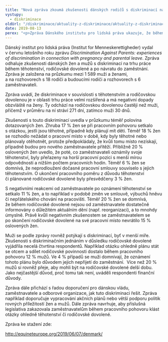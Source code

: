 ```yaml
---
title: "Nová zpráva zkoumá zkušenosti dánských rodičů s diskriminací na pracovním trhu"
vystupy:
  - diskriminace
oldUrl: "/diskriminace/aktuality-z-diskriminace/aktuality-z-diskriminace-2019/nova-zprava-zkouma-zkusenosti-danskych-rodicu-s-diskriminaci-na-pracovnim-trhu/"
date: 2019-08-13
perex: "<p>Zpráva Dánského institutu pro lidská práva ukazuje, že během těhotenství, rodičovské dovolené a po návratu do zaměstnání zažilo diskriminaci téměř 45 % žen a 23 % mužů.</p>"
---
```


<!-- imported from the old website -->

<p>Dánský institut pro lidská práva (Institut for Menneskerettigheder) vydal v červnu letošního roku zprávu <i>Discrimination Against Parents: experiences of discrimination in connection with pregnancy and parental leave</i>. Zpráva odhaluje zkušenosti dánských žen a mužů s diskriminací na trhu práce během těhotenství, rodičovské dovolené a po návratu do zaměstnání. Zpráva je založena na průzkumu mezi 1 589 muži a ženami, a na rozhovorech s 18 rodiči a budoucími rodiči a rozhovorech s 6 zaměstnavateli.</p> <p>Zpráva uvádí, že diskriminace v souvislosti s těhotenstvím a rodičovskou dovolenou je v oblasti trhu práce velmi rozšířená a má negativní dopady obzvláště na ženy. Ty odchází na rodičovskou dovolenou častěji než muži, přičemž v průměru na ní stráví 271 dní, zatímco muži 30 dnů.</p> <p>Zkušenosti s touto diskriminací uvedla v průzkumu téměř polovina dotazovaných žen. Zhruba 17 % žen se při pracovním pohovoru setkalo s otázkou, jestli jsou těhotné, případně kdy plánují mít děti. Téměř 18 % žen se rozhodlo nežádat o pracovní místo v době, kdy byly těhotné nebo plánovaly otěhotnět, protože předpokládaly, že kvůli tomu místo nezískají, případně budou pro nového zaměstnavatele přítěží. Přibližně 20 % oslovených žen uvedlo, že poté, co zaměstnavateli oznámily svoje těhotenství, byly přeřazeny na horší pracovní pozici s menší mírou odpovědnosti a nižším počtem pracovních hodin. Téměř 6 % žen se domnívá, že neprodloužení dočasné pracovní smlouvy souviselo s jejich těhotenstvím. O ukončení pracovního poměru z důvodu těhotenství či plánované rodičovské dovolené byly přesvědčeny 3 % žen. </p> <p>S negativními reakcemi od zaměstnavatele po oznámení těhotenství se setkalo 11 % žen, a to například v podobě změn ve smlouvě, výbuchů hněvu či nepřátelského chování na pracovišti. Téměř 20 % žen se domnívá, že během rodičovské dovolené nejsou od zaměstnavatele dostatečně informovány o důležitém aktuálním dění (např. reorganizaci), a to mnohdy úmyslně. Právě kvůli negativním zkušenostem se zaměstnavatelem se po skončení rodičovské dovolené na své pracovní místo nevrátilo 15 % oslovených žen.</p> <p>Muži se podle zprávy rovněž potýkají s diskriminací, byť v menší míře. Zkušenosti s diskriminačním jednáním v důsledku rodičovské dovolené vyjádřila necelá čtvrtina respondentů. Například otázku ohledně plánu stát se otcem a sdílet rodičovské povinnosti dostalo během pracovního pohovoru 12 % mužů. Ve 4 % případů se muži domnívají, že oznámení tohoto plánu bylo důvodem jejich nepřijetí do zaměstnání.  Více než 20 % mužů si rovněž přeje, aby mohli být na rodičovské dovolené delší dobu. Jako nejčastější důvod, proč tomu tak není, uváděli respondenti finanční důvody.</p> <p>Zpráva dále přichází s řadou doporučení pro dánskou vládu, zaměstnavatele a odborové organizace, jak tuto diskriminaci řešit. Zpráva například doporučuje vypracování akčních plánů nebo větší podporu politik rovných příležitostí žen a mužů. Dále zpráva navrhuje, aby příslušná legislativa zakazovala zaměstnavatelům během pracovního pohovoru klást otázky ohledně těhotenství či rodičovské dovolené.</p> <p>Zpráva ke stažení zde:</p> <p><a title="Otevření do nového okna" href="http://equineteurope.org/2019/06/07/denmark/" target="_blank">http://equineteurope.org/2019/06/07/denmark/</a> </p>
